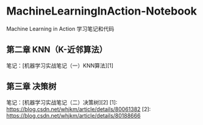 # MachineLearningInAction-Notebook
Machine Learning in Action 学习笔记和代码
## 第二章 KNN（K-近邻算法）
笔记：[机器学习实战笔记（一）KNN算法][1]
## 第三章 决策树
笔记：[机器学习实战笔记（二）决策树][2]
  [1]: https://blog.csdn.net/whjkm/article/details/80061382
  [2]: https://blog.csdn.net/whjkm/article/details/80188666